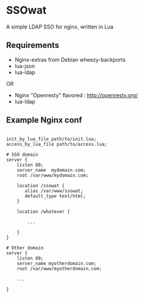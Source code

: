 SSOwat
======

A simple LDAP SSO for nginx, written in Lua

Requirements
------------

- Nginx-extras from Debian wheezy-backports
- lua-json 
- lua-ldap

OR

- Nginx "Openresty" flavored : http://openresty.org/
- lua-ldap


Example Nginx conf
------------------

```nginx

init_by_lua_file path/to/init.lua;
access_by_lua_file path/to/access.lua;

# SSO domain
server {
    listen 80;
    server_name  mydomain.com;
    root /var/www/mydomain.com;

    location /ssowat {
       alias /var/www/ssowat;
       default_type text/html;
    }

    location /whatever {

        ...

    }
}

# Other domain
server {
    listen 80;
    server_name myotherdomain.com;
    root /var/www/myotherdomain.com;

    ...

}

```
